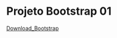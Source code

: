 # Projeto Bootstrap 01

[Download_Bootstrap](https://getbootstrap.com/docs/5.1/getting-started/download/)
